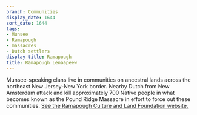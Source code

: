 ```yaml
---
branch: Communities
display_date: 1644
sort_date: 1644
tags:
- Munsee
- Ramapough
- massacres
- Dutch settlers
display title: Ramapough
title: Ramapough Lenaapeew
---
```


Munsee-speaking clans live in communities on ancestral lands across the northeast New Jersey-New York border. Nearby Dutch from New Amsterdam attack and kill approximately 700 Native people in what becomes known as the Pound Ridge Massacre in effort to force out these communities.
[See the Ramapough Culture and Land Foundation website.](https://ramapough.org)
